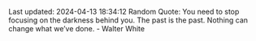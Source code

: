 Last updated: 2024-04-13 18:34:12
Random Quote: You need to stop focusing on the darkness behind you. The past is the past. Nothing can change what we’ve done. - Walter White
